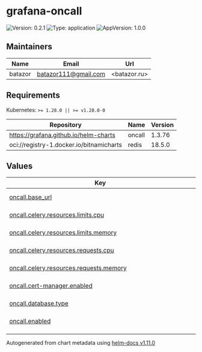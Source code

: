 # grafana-oncall

![Version: 0.2.1](https://img.shields.io/badge/Version-0.2.1-informational?style=flat-square) ![Type: application](https://img.shields.io/badge/Type-application-informational?style=flat-square) ![AppVersion: 1.0.0](https://img.shields.io/badge/AppVersion-1.0.0-informational?style=flat-square)

## Maintainers

| Name | Email | Url |
| ---- | ------ | --- |
| batazor | <batazor111@gmail.com> | <batazor.ru> |

## Requirements

Kubernetes: `>= 1.28.0 || >= v1.28.0-0`

| Repository | Name | Version |
|------------|------|---------|
| https://grafana.github.io/helm-charts | oncall | 1.3.76 |
| oci://registry-1.docker.io/bitnamicharts | redis | 18.5.0 |

## Values

<table height="400px" >
	<thead>
		<th>Key</th>
		<th>Type</th>
		<th>Default</th>
		<th>Description</th>
	</thead>
	<tbody>
		<tr>
			<td id="oncall--base_url"><a href="./values.yaml#L8">oncall.base_url</a></td>
			<td>
string
</td>
			<td>
				<div style="max-width: 300px;">
<pre lang="json">
"grafana.shortlink.best"
</pre>
</div>
			</td>
			<td></td>
		</tr>
		<tr>
			<td id="oncall--celery--resources--limits--cpu"><a href="./values.yaml#L32">oncall.celery.resources.limits.cpu</a></td>
			<td>
string
</td>
			<td>
				<div style="max-width: 300px;">
<pre lang="json">
"100m"
</pre>
</div>
			</td>
			<td></td>
		</tr>
		<tr>
			<td id="oncall--celery--resources--limits--memory"><a href="./values.yaml#L33">oncall.celery.resources.limits.memory</a></td>
			<td>
string
</td>
			<td>
				<div style="max-width: 300px;">
<pre lang="json">
"100Mi"
</pre>
</div>
			</td>
			<td></td>
		</tr>
		<tr>
			<td id="oncall--celery--resources--requests--cpu"><a href="./values.yaml#L35">oncall.celery.resources.requests.cpu</a></td>
			<td>
string
</td>
			<td>
				<div style="max-width: 300px;">
<pre lang="json">
"15m"
</pre>
</div>
			</td>
			<td></td>
		</tr>
		<tr>
			<td id="oncall--celery--resources--requests--memory"><a href="./values.yaml#L36">oncall.celery.resources.requests.memory</a></td>
			<td>
string
</td>
			<td>
				<div style="max-width: 300px;">
<pre lang="json">
"50Mi"
</pre>
</div>
			</td>
			<td></td>
		</tr>
		<tr>
			<td id="oncall--cert-manager--enabled"><a href="./values.yaml#L60">oncall.cert-manager.enabled</a></td>
			<td>
bool
</td>
			<td>
				<div style="max-width: 300px;">
<pre lang="json">
false
</pre>
</div>
			</td>
			<td></td>
		</tr>
		<tr>
			<td id="oncall--database--type"><a href="./values.yaml#L63">oncall.database.type</a></td>
			<td>
string
</td>
			<td>
				<div style="max-width: 300px;">
<pre lang="json">
"postgresql"
</pre>
</div>
			</td>
			<td></td>
		</tr>
		<tr>
			<td id="oncall--enabled"><a href="./values.yaml#L6">oncall.enabled</a></td>
			<td>
bool
</td>
			<td>
				<div style="max-width: 300px;">
<pre lang="json">
true
</pre>
</div>
			</td>
			<td></td>
		</tr>
		<tr>
			<td id="oncall--engine--resources--limits--cpu"><a href="./values.yaml#L13">oncall.engine.resources.limits.cpu</a></td>
			<td>
string
</td>
			<td>
				<div style="max-width: 300px;">
<pre lang="json">
"100m"
</pre>
</div>
			</td>
			<td></td>
		</tr>
		<tr>
			<td id="oncall--engine--resources--limits--memory"><a href="./values.yaml#L14">oncall.engine.resources.limits.memory</a></td>
			<td>
string
</td>
			<td>
				<div style="max-width: 300px;">
<pre lang="json">
"100Mi"
</pre>
</div>
			</td>
			<td></td>
		</tr>
		<tr>
			<td id="oncall--engine--resources--requests--cpu"><a href="./values.yaml#L16">oncall.engine.resources.requests.cpu</a></td>
			<td>
string
</td>
			<td>
				<div style="max-width: 300px;">
<pre lang="json">
"15m"
</pre>
</div>
			</td>
			<td></td>
		</tr>
		<tr>
			<td id="oncall--engine--resources--requests--memory"><a href="./values.yaml#L17">oncall.engine.resources.requests.memory</a></td>
			<td>
string
</td>
			<td>
				<div style="max-width: 300px;">
<pre lang="json">
"50Mi"
</pre>
</div>
			</td>
			<td></td>
		</tr>
		<tr>
			<td id="oncall--externalGrafana--url"><a href="./values.yaml#L105">oncall.externalGrafana.url</a></td>
			<td>
string
</td>
			<td>
				<div style="max-width: 300px;">
<pre lang="json">
"https://grafana.shortlink.best"
</pre>
</div>
			</td>
			<td></td>
		</tr>
		<tr>
			<td id="oncall--externalPostgresql--db_name"><a href="./values.yaml#L71">oncall.externalPostgresql.db_name</a></td>
			<td>
string
</td>
			<td>
				<div style="max-width: 300px;">
<pre lang="json">
"oncall"
</pre>
</div>
			</td>
			<td></td>
		</tr>
		<tr>
			<td id="oncall--externalPostgresql--existingSecret"><a href="./values.yaml#L75">oncall.externalPostgresql.existingSecret</a></td>
			<td>
string
</td>
			<td>
				<div style="max-width: 300px;">
<pre lang="json">
"oncall-postgres-pguser-oncall"
</pre>
</div>
			</td>
			<td></td>
		</tr>
		<tr>
			<td id="oncall--externalPostgresql--host"><a href="./values.yaml#L69">oncall.externalPostgresql.host</a></td>
			<td>
string
</td>
			<td>
				<div style="max-width: 300px;">
<pre lang="json">
"oncall-postgres-ha.grafana-oncall"
</pre>
</div>
			</td>
			<td></td>
		</tr>
		<tr>
			<td id="oncall--externalPostgresql--password"><a href="./values.yaml#L73">oncall.externalPostgresql.password</a></td>
			<td>
string
</td>
			<td>
				<div style="max-width: 300px;">
<pre lang="json">
null
</pre>
</div>
			</td>
			<td></td>
		</tr>
		<tr>
			<td id="oncall--externalPostgresql--passwordKey"><a href="./values.yaml#L77">oncall.externalPostgresql.passwordKey</a></td>
			<td>
string
</td>
			<td>
				<div style="max-width: 300px;">
<pre lang="json">
"password"
</pre>
</div>
			</td>
			<td></td>
		</tr>
		<tr>
			<td id="oncall--externalPostgresql--port"><a href="./values.yaml#L70">oncall.externalPostgresql.port</a></td>
			<td>
int
</td>
			<td>
				<div style="max-width: 300px;">
<pre lang="json">
5432
</pre>
</div>
			</td>
			<td></td>
		</tr>
		<tr>
			<td id="oncall--externalPostgresql--user"><a href="./values.yaml#L72">oncall.externalPostgresql.user</a></td>
			<td>
string
</td>
			<td>
				<div style="max-width: 300px;">
<pre lang="json">
"oncall"
</pre>
</div>
			</td>
			<td></td>
		</tr>
		<tr>
			<td id="oncall--externalRabbitmq--existingSecret"><a href="./values.yaml#L89">oncall.externalRabbitmq.existingSecret</a></td>
			<td>
string
</td>
			<td>
				<div style="max-width: 300px;">
<pre lang="json">
"grafana-rabbitmq-default-user"
</pre>
</div>
			</td>
			<td></td>
		</tr>
		<tr>
			<td id="oncall--externalRabbitmq--host"><a href="./values.yaml#L86">oncall.externalRabbitmq.host</a></td>
			<td>
string
</td>
			<td>
				<div style="max-width: 300px;">
<pre lang="json">
"rabbitmq.grafana"
</pre>
</div>
			</td>
			<td></td>
		</tr>
		<tr>
			<td id="oncall--externalRabbitmq--passwordKey"><a href="./values.yaml#L90">oncall.externalRabbitmq.passwordKey</a></td>
			<td>
string
</td>
			<td>
				<div style="max-width: 300px;">
<pre lang="json">
"password"
</pre>
</div>
			</td>
			<td></td>
		</tr>
		<tr>
			<td id="oncall--externalRabbitmq--port"><a href="./values.yaml#L87">oncall.externalRabbitmq.port</a></td>
			<td>
int
</td>
			<td>
				<div style="max-width: 300px;">
<pre lang="json">
5672
</pre>
</div>
			</td>
			<td></td>
		</tr>
		<tr>
			<td id="oncall--externalRabbitmq--usernameKey"><a href="./values.yaml#L91">oncall.externalRabbitmq.usernameKey</a></td>
			<td>
string
</td>
			<td>
				<div style="max-width: 300px;">
<pre lang="json">
"username"
</pre>
</div>
			</td>
			<td></td>
		</tr>
		<tr>
			<td id="oncall--externalRedis--existingSecret"><a href="./values.yaml#L98">oncall.externalRedis.existingSecret</a></td>
			<td>
string
</td>
			<td>
				<div style="max-width: 300px;">
<pre lang="json">
"redis"
</pre>
</div>
			</td>
			<td></td>
		</tr>
		<tr>
			<td id="oncall--externalRedis--host"><a href="./values.yaml#L97">oncall.externalRedis.host</a></td>
			<td>
string
</td>
			<td>
				<div style="max-width: 300px;">
<pre lang="json">
"redis-master.grafana"
</pre>
</div>
			</td>
			<td></td>
		</tr>
		<tr>
			<td id="oncall--externalRedis--passwordKey"><a href="./values.yaml#L99">oncall.externalRedis.passwordKey</a></td>
			<td>
string
</td>
			<td>
				<div style="max-width: 300px;">
<pre lang="json">
"redis-password"
</pre>
</div>
			</td>
			<td></td>
		</tr>
		<tr>
			<td id="oncall--grafana--enabled"><a href="./values.yaml#L102">oncall.grafana.enabled</a></td>
			<td>
bool
</td>
			<td>
				<div style="max-width: 300px;">
<pre lang="json">
false
</pre>
</div>
			</td>
			<td></td>
		</tr>
		<tr>
			<td id="oncall--ingress-nginx--enabled"><a href="./values.yaml#L57">oncall.ingress-nginx.enabled</a></td>
			<td>
bool
</td>
			<td>
				<div style="max-width: 300px;">
<pre lang="json">
false
</pre>
</div>
			</td>
			<td></td>
		</tr>
		<tr>
			<td id="oncall--ingress--annotations--"cert-manager--io/cluster-issuer""><a href="./values.yaml#L42">oncall.ingress.annotations."cert-manager.io/cluster-issuer"</a></td>
			<td>
string
</td>
			<td>
				<div style="max-width: 300px;">
<pre lang="json">
"cert-manager-production"
</pre>
</div>
			</td>
			<td></td>
		</tr>
		<tr>
			<td id="oncall--ingress--annotations--"nginx--ingress--kubernetes--io/enable-modsecurity""><a href="./values.yaml#L43">oncall.ingress.annotations."nginx.ingress.kubernetes.io/enable-modsecurity"</a></td>
			<td>
string
</td>
			<td>
				<div style="max-width: 300px;">
<pre lang="json">
"false"
</pre>
</div>
			</td>
			<td></td>
		</tr>
		<tr>
			<td id="oncall--ingress--annotations--"nginx--ingress--kubernetes--io/enable-opentelemetry""><a href="./values.yaml#L45">oncall.ingress.annotations."nginx.ingress.kubernetes.io/enable-opentelemetry"</a></td>
			<td>
string
</td>
			<td>
				<div style="max-width: 300px;">
<pre lang="json">
"true"
</pre>
</div>
			</td>
			<td></td>
		</tr>
		<tr>
			<td id="oncall--ingress--annotations--"nginx--ingress--kubernetes--io/enable-owasp-core-rules""><a href="./values.yaml#L44">oncall.ingress.annotations."nginx.ingress.kubernetes.io/enable-owasp-core-rules"</a></td>
			<td>
string
</td>
			<td>
				<div style="max-width: 300px;">
<pre lang="json">
"true"
</pre>
</div>
			</td>
			<td></td>
		</tr>
		<tr>
			<td id="oncall--ingress--enabled"><a href="./values.yaml#L39">oncall.ingress.enabled</a></td>
			<td>
bool
</td>
			<td>
				<div style="max-width: 300px;">
<pre lang="json">
false
</pre>
</div>
			</td>
			<td></td>
		</tr>
		<tr>
			<td id="oncall--ingress--extraPaths[0]--backend--service--name"><a href="./values.yaml#L52">oncall.ingress.extraPaths[0].backend.service.name</a></td>
			<td>
string
</td>
			<td>
				<div style="max-width: 300px;">
<pre lang="json">
"ssl-redirect"
</pre>
</div>
			</td>
			<td></td>
		</tr>
		<tr>
			<td id="oncall--ingress--extraPaths[0]--backend--service--port--name"><a href="./values.yaml#L54">oncall.ingress.extraPaths[0].backend.service.port.name</a></td>
			<td>
string
</td>
			<td>
				<div style="max-width: 300px;">
<pre lang="json">
"use-annotation"
</pre>
</div>
			</td>
			<td></td>
		</tr>
		<tr>
			<td id="oncall--ingress--extraPaths[0]--path"><a href="./values.yaml#L48">oncall.ingress.extraPaths[0].path</a></td>
			<td>
string
</td>
			<td>
				<div style="max-width: 300px;">
<pre lang="json">
"/*"
</pre>
</div>
			</td>
			<td></td>
		</tr>
		<tr>
			<td id="oncall--ingress--extraPaths[0]--pathType"><a href="./values.yaml#L49">oncall.ingress.extraPaths[0].pathType</a></td>
			<td>
string
</td>
			<td>
				<div style="max-width: 300px;">
<pre lang="json">
"Prefix"
</pre>
</div>
			</td>
			<td></td>
		</tr>
		<tr>
			<td id="oncall--mariadb--enabled"><a href="./values.yaml#L80">oncall.mariadb.enabled</a></td>
			<td>
bool
</td>
			<td>
				<div style="max-width: 300px;">
<pre lang="json">
false
</pre>
</div>
			</td>
			<td></td>
		</tr>
		<tr>
			<td id="oncall--migrate--enabled"><a href="./values.yaml#L20">oncall.migrate.enabled</a></td>
			<td>
bool
</td>
			<td>
				<div style="max-width: 300px;">
<pre lang="json">
true
</pre>
</div>
			</td>
			<td></td>
		</tr>
		<tr>
			<td id="oncall--migrate--resources--limits--cpu"><a href="./values.yaml#L23">oncall.migrate.resources.limits.cpu</a></td>
			<td>
string
</td>
			<td>
				<div style="max-width: 300px;">
<pre lang="json">
"100m"
</pre>
</div>
			</td>
			<td></td>
		</tr>
		<tr>
			<td id="oncall--migrate--resources--limits--memory"><a href="./values.yaml#L24">oncall.migrate.resources.limits.memory</a></td>
			<td>
string
</td>
			<td>
				<div style="max-width: 300px;">
<pre lang="json">
"100Mi"
</pre>
</div>
			</td>
			<td></td>
		</tr>
		<tr>
			<td id="oncall--migrate--resources--requests--cpu"><a href="./values.yaml#L26">oncall.migrate.resources.requests.cpu</a></td>
			<td>
string
</td>
			<td>
				<div style="max-width: 300px;">
<pre lang="json">
"25m"
</pre>
</div>
			</td>
			<td></td>
		</tr>
		<tr>
			<td id="oncall--migrate--resources--requests--memory"><a href="./values.yaml#L27">oncall.migrate.resources.requests.memory</a></td>
			<td>
string
</td>
			<td>
				<div style="max-width: 300px;">
<pre lang="json">
"50Mi"
</pre>
</div>
			</td>
			<td></td>
		</tr>
		<tr>
			<td id="oncall--oncall"><a href="./values.yaml#L107">oncall.oncall</a></td>
			<td>
object
</td>
			<td>
				<div style="max-width: 300px;">
<pre lang="json">
{}
</pre>
</div>
			</td>
			<td></td>
		</tr>
		<tr>
			<td id="oncall--postgresql--enabled"><a href="./values.yaml#L66">oncall.postgresql.enabled</a></td>
			<td>
bool
</td>
			<td>
				<div style="max-width: 300px;">
<pre lang="json">
false
</pre>
</div>
			</td>
			<td></td>
		</tr>
		<tr>
			<td id="oncall--rabbitmq--enabled"><a href="./values.yaml#L83">oncall.rabbitmq.enabled</a></td>
			<td>
bool
</td>
			<td>
				<div style="max-width: 300px;">
<pre lang="json">
false
</pre>
</div>
			</td>
			<td></td>
		</tr>
		<tr>
			<td id="oncall--redis--enabled"><a href="./values.yaml#L94">oncall.redis.enabled</a></td>
			<td>
bool
</td>
			<td>
				<div style="max-width: 300px;">
<pre lang="json">
false
</pre>
</div>
			</td>
			<td></td>
		</tr>
	</tbody>
</table>

----------------------------------------------
Autogenerated from chart metadata using [helm-docs v1.11.0](https://github.com/norwoodj/helm-docs/releases/v1.11.0)
